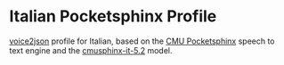 # Italian Pocketsphinx Profile

[voice2json](https://github.com/synesthesiam/voice2json) profile for Italian, based on the [CMU Pocketsphinx](https://github.com/cmusphinx/pocketsphinx) speech to text engine and the [cmusphinx-it-5.2](https://sourceforge.net/projects/cmusphinx/files/Acoustic%20and%20Language%20Models/Italian/) model.
